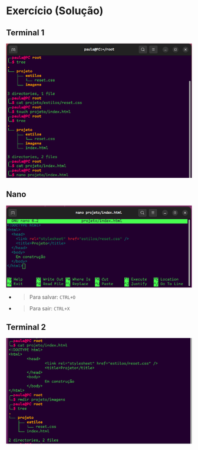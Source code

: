 # Exercício (Solução)

## Terminal 1

![terminal 1](images/terminal-1.png)

## Nano

![nano](images/nano.png)
- > Para salvar: `CTRL+O` 

- > Para sair: `CTRL+X`

## Terminal 2

![terminal 2](images/terminal-2.png)